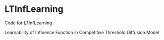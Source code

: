 # LTInfLearning

Code for LTInfLearning

Learnability of Influence Function in Competitive Threshold Diffusion Model

